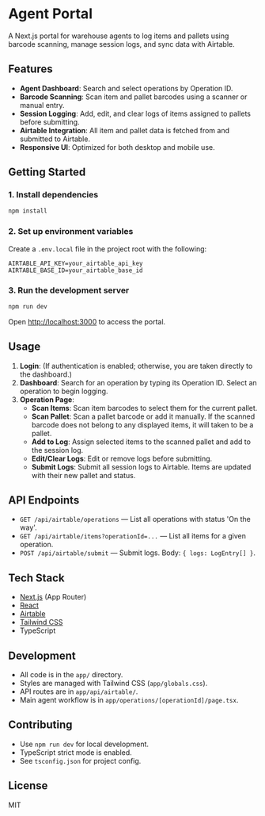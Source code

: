 # Agent Portal

A Next.js portal for warehouse agents to log items and pallets using barcode scanning, manage session logs, and sync data with Airtable.

## Features
- **Agent Dashboard**: Search and select operations by Operation ID.
- **Barcode Scanning**: Scan item and pallet barcodes using a scanner or manual entry.
- **Session Logging**: Add, edit, and clear logs of items assigned to pallets before submitting.
- **Airtable Integration**: All item and pallet data is fetched from and submitted to Airtable.
- **Responsive UI**: Optimized for both desktop and mobile use.

## Getting Started

### 1. Install dependencies

```bash
npm install
```

### 2. Set up environment variables

Create a `.env.local` file in the project root with the following:

```
AIRTABLE_API_KEY=your_airtable_api_key
AIRTABLE_BASE_ID=your_airtable_base_id
```

### 3. Run the development server

```bash
npm run dev
```

Open [http://localhost:3000](http://localhost:3000) to access the portal.

## Usage

1. **Login**: (If authentication is enabled; otherwise, you are taken directly to the dashboard.)
2. **Dashboard**: Search for an operation by typing its Operation ID. Select an operation to begin logging.
3. **Operation Page**:
   - **Scan Items**: Scan item barcodes to select them for the current pallet.
   - **Scan Pallet**: Scan a pallet barcode or add it manually. If the scanned barcode does not belong to any displayed items, it will taken to be a pallet.
   - **Add to Log**: Assign selected items to the scanned pallet and add to the session log.
   - **Edit/Clear Logs**: Edit or remove logs before submitting.
   - **Submit Logs**: Submit all session logs to Airtable. Items are updated with their new pallet and status.

## API Endpoints

- `GET /api/airtable/operations` — List all operations with status 'On the way'.
- `GET /api/airtable/items?operationId=...` — List all items for a given operation.
- `POST /api/airtable/submit` — Submit logs. Body: `{ logs: LogEntry[] }`.

## Tech Stack
- [Next.js](https://nextjs.org/) (App Router)
- [React](https://react.dev/)
- [Airtable](https://airtable.com/developers/web/api/introduction)
- [Tailwind CSS](https://tailwindcss.com/)
- TypeScript

## Development
- All code is in the `app/` directory.
- Styles are managed with Tailwind CSS (`app/globals.css`).
- API routes are in `app/api/airtable/`.
- Main agent workflow is in `app/operations/[operationId]/page.tsx`.

## Contributing
- Use `npm run dev` for local development.
- TypeScript strict mode is enabled.
- See `tsconfig.json` for project config.

## License
MIT
